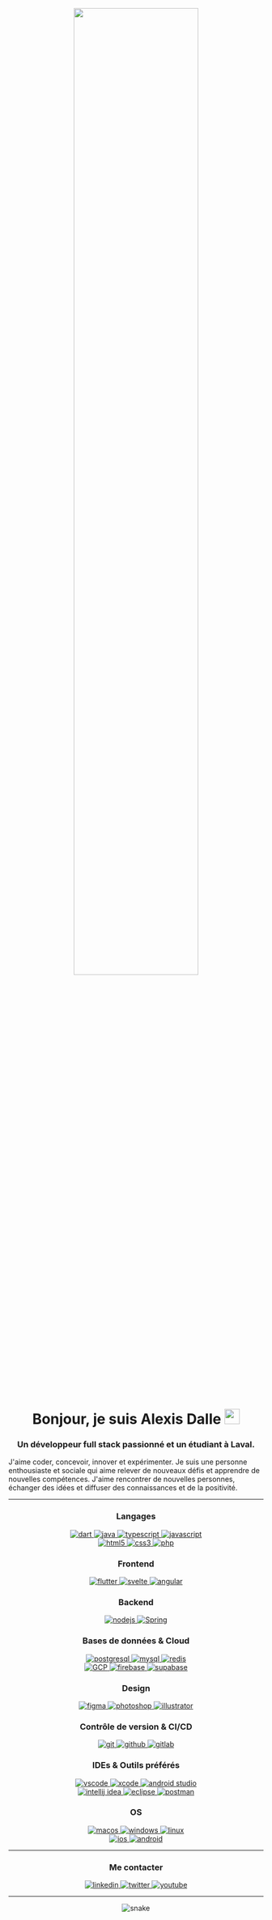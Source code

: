 <p align="center">
  <img style="width:70%; height:auto" src="https://i.imgur.com/iXuL1HG.png"/>
</p>

<h1 align="center">Bonjour, je suis Alexis Dalle <img width="30px" src="https://raw.githubusercontent.com/iampavangandhi/iampavangandhi/master/gifs/Hi.gif"></h1>
<h3 font-size="20" align="center">Un développeur full stack passionné et un étudiant à Laval.</h3>
<p>J'aime coder, concevoir, innover et expérimenter. Je suis une personne enthousiaste et sociale qui aime relever de nouveaux défis et apprendre de nouvelles compétences. J'aime rencontrer de nouvelles personnes, échanger des idées et diffuser des connaissances et de la positivité.</p>

---

<h3 align="center">Langages</h3>
<p align="center">
  <a href="https://dart.dev/" target="_blank">
    <img src="https://img.shields.io/badge/Dart-0175C2.svg?style=for-the-badge&logo=dart&logoColor=white"
      alt="dart"/>
  </a>
  <a href="https://www.java.com" target="_blank"> 
    <img src="https://img.shields.io/badge/Java-ED8B00.svg?style=for-the-badge&logo=openjdk&logoColor=white" 
      alt="java"/> 
  </a>
  <a href="https://www.typescriptlang.org/" target="_blank"> 
    <img src="https://img.shields.io/badge/typescript-007ACC.svg?style=for-the-badge&logo=typescript&logoColor=white"
      alt="typescript"/> 
  </a>
  <a href="https://developer.mozilla.org/en-US/docs/Web/JavaScript" target="_blank"> 
    <img src="https://img.shields.io/badge/Javascript-F7DF1E.svg?style=for-the-badge&logo=javascript&logoColor=black"
      alt="javascript"/> 
  </a>
  <br/>
  <a href="https://www.w3.org/html/" target="_blank"> 
    <img src="https://img.shields.io/badge/html5-E34F26.svg?style=for-the-badge&logo=html5&logoColor=white"
      alt="html5"/> 
  </a>
  <a href="https://www.w3schools.com/css/" target="_blank">
    <img src="https://img.shields.io/badge/css3-1572B6.svg?style=for-the-badge&logo=css3&logoColor=white"
      alt="css3"/>
  </a>
  <a href="https://www.php.net/" target="_blank">
    <img src="https://img.shields.io/badge/Php-777BB4.svg?style=for-the-badge&logo=php&logoColor=white"
      alt="php"/>
  </a>
</p>

<h3 align="center">Frontend</h3>
<p align="center">
  <a href="https://flutter.dev/" target="_blank">
    <img src="https://img.shields.io/badge/Flutter-1EBBFD.svg?style=for-the-badge&logo=flutter&logoColor=white"
      alt="flutter"/>
  </a>
  <a href="https://svelte.dev/" target="_blank">
    <img src="https://img.shields.io/badge/Svelte-4A4A55.svg?style=for-the-badge&logo=svelte&logoColor=FF3E00"
      alt="svelte"/>
  </a>
  <a href="https://angular.io/" target="_blank">
    <img src="https://img.shields.io/badge/Angular-DD0031.svg?style=for-the-badge&logo=angular&logoColor=white"
      alt="angular"/>
  </a>
</p>

<h3 align="center">Backend</h3>
<p align="center">
  <a href="https://nodejs.org" target="_blank"> 
    <img src="https://img.shields.io/badge/node.js-43853D.svg?style=for-the-badge&logo=nodedotjs&logoColor=white"
      alt="nodejs"/> 
  </a>
  <a href="https://spring.io/" target="_blank"> 
    <img src="https://img.shields.io/badge/spring-6DB33F.svg?style=for-the-badge&logo=spring&logoColor=white" alt="Spring" /> 
  </a>
</p>

<h3 align="center">Bases de données & Cloud</h3>
<p align="center">
  <a href="https://www.postgresql.org/" target="_blank"> 
    <img src="https://img.shields.io/badge/postgresql-316192.svg?style=for-the-badge&logo=postgresql&logoColor=white"
      alt="postgresql"/> 
  </a>
  <a href="https://www.mysql.com/" target="_blank"> 
    <img src="https://img.shields.io/badge/Mysql-005C84.svg?style=for-the-badge&logo=mysql&logoColor=white"
      alt="mysql"/> 
  </a>
  <a href="https://redis.io" target="_blank"> 
    <img src="https://img.shields.io/badge/redis-DD0031.svg?style=for-the-badge&logo=redis&logoColor=white"
      alt="redis"/>
  </a>
  <br/>
  <a href="https://cloud.google.com/" target="_blank">
    <img src="https://img.shields.io/badge/Google_Cloud-4285F4.svg?style=for-the-badge&logo=google-cloud&logoColor=white" alt="GCP"/>
  </a>
  <a href="https://firebase.google.com/" target="_blank">
    <img src="https://img.shields.io/badge/firebase-2C384A.svg?style=for-the-badge&logo=firebase&logoColor=FFCA28" alt="firebase"/>
  </a>
  <a href="https://supabase.com/" target="_blank">
    <img src="https://img.shields.io/badge/supabase-333333.svg?style=for-the-badge&logo=supabase&logoColor=3DCF8E" alt="supabase"/>
  </a>
</p>

<h3 align="center">Design</h3>
<p align="center"> 
  <a href="https://www.figma.com/" target="_blank">
    <img src="https://img.shields.io/badge/figma-C7B9FF.svg?style=for-the-badge&logo=figma&logoColor=black" alt="figma" /> 
  </a>
  <a href="https://www.adobe.com/fr/products/photoshop.html" target="_blank">
    <img src="https://img.shields.io/badge/photoshop-31A8FF.svg?style=for-the-badge&logo=adobephotoshop&logoColor=white" alt="photoshop" /> 
  </a>
  <a href="https://www.adobe.com/fr/products/illustrator.html" target="_blank">
    <img src="https://img.shields.io/badge/illustrator-FF9A00.svg?style=for-the-badge&logo=adobeillustrator&logoColor=white" alt="illustrator" /> 
  </a>
</p>

<h3 align="center">Contrôle de version & CI/CD</h3>
<p align="center">
  <a href="https://git-scm.com/" target="_blank">
    <img src="https://img.shields.io/badge/git-F05032.svg?style=for-the-badge&logo=git&logoColor=white"
      alt="git"/>
  </a>
  <a href="https://github.com/ItsAlexousd" target="_blank">
    <img src="https://img.shields.io/badge/github-181717.svg?style=for-the-badge&logo=github&logoColor=white" alt="github" />
  </a>
  <a href="https://gitlab.com/" target="_blank">
    <img src="https://img.shields.io/badge/gitlab-181717.svg?style=for-the-badge&logo=gitlab&logoColor=white"
      alt="gitlab"/>
  </a>
</p>

<h3 align="center">IDEs & Outils préférés</h3>
<p align="center">
  <a href="https://code.visualstudio.com/" target="_blank">
    <img src="https://img.shields.io/badge/Visual_Studio_Code-007ACC.svg?style=for-the-badge&logo=visualstudiocode&logoColor=white" alt="vscode"/> 
  </a>
  <a href="https://developer.apple.com/xcode/" target="_blank">
    <img src="https://img.shields.io/badge/xcode-007ACC.svg?style=for-the-badge&logo=xcode&logoColor=white" alt="xcode"/> 
  </a>
  <a href="https://developer.android.com/studio" target="_blank">
    <img src="https://img.shields.io/badge/Android_Studio-3DDC84.svg?style=for-the-badge&logo=android-studio&logoColor=white" alt="android studio"/> 
  </a>
  <br/>
  <a href="https://www.jetbrains.com/idea/" target="_blank">
    <img src="https://img.shields.io/badge/IntelliJ_IDEA-000000.svg?style=for-the-badge&logo=intellij-idea&logoColor=white" alt="intellij idea"/> 
  </a>
  <a href="https://eclipse.org" target="_blank">
    <img src="https://img.shields.io/badge/eclipse-2C2255.svg?style=for-the-badge&logo=eclipse&logoColor=white" alt="eclipse"/> 
  </a>
  <a href="https://postman.com" target="_blank"> 
    <img src="https://img.shields.io/badge/postman-FF6C37.svg?style=for-the-badge&logo=postman&logoColor=white" alt="postman"/>
  </a>
</p>

<h3 align="center">OS</h3>
<p align="center">
  <a href="https://www.apple.com/macos" target="_blank">
    <img src="https://img.shields.io/badge/macos-000000.svg?style=for-the-badge&logo=macos&logoColor=white" alt="macos" />
  </a>
  <a href="https://www.microsoft.com/windows" target="_blank">
    <img src="https://img.shields.io/badge/windows-0078D6.svg?style=for-the-badge&logo=windows&logoColor=white" alt="windows"/>
  </a>
  <a href="https://www.linux.org/" target="_blank">
    <img src="https://img.shields.io/badge/linux-FCC624.svg?style=for-the-badge&logo=linux&logoColor=black" alt="linux"/>
  </a>
  <br/>
  <a href="https://www.apple.com/ios" target="_blank">
    <img src="https://img.shields.io/badge/ios-000000.svg?style=for-the-badge&logo=ios&logoColor=white" alt="ios"/>
  </a>
  <a href="https://www.android.com/" target="_blank">
    <img src="https://img.shields.io/badge/android-3DDC84.svg?style=for-the-badge&logo=android&logoColor=white" alt="android"/>
  </a>
</p>

----

<h3 align="center">Me contacter</h3>

<div style="margin-top:10px" align="center">
  <div>
    <a  href="https://www.linkedin.com/in/alexis-dalle/" target="_blank">
      <img src="https://img.shields.io/badge/LinkedIn-0A66C2.svg?style=for-the-badge&logo=linkedin&logoColor=white" alt="linkedin"/>
    </a>
    <a href="https://twitter.com/ItsAlexousd" target="_blank">
      <img src="https://img.shields.io/badge/Twitter-1DA1F2.svg?style=for-the-badge&logo=twitter&logoColor=white" alt="twitter"/>
    </a>
    <a href="https://www.youtube.com/Itsalexousd" target="_blank">
      <img src="https://img.shields.io/badge/youtube-FF0000.svg?style=for-the-badge&logo=youtube&logoColor=white" alt="youtube"/>
    </a>
  </div>
</div>

---

<p align="center">
  <img  src="https://github.com/ItsAlexousd/ItsAlexousd/blob/main/grid-snake.svg"
    alt="snake" />
</p>
